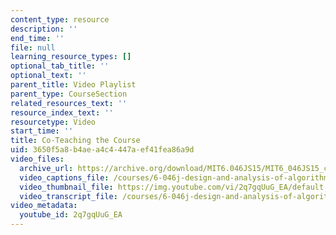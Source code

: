 ```yaml
---
content_type: resource
description: ''
end_time: ''
file: null
learning_resource_types: []
optional_tab_title: ''
optional_text: ''
parent_title: Video Playlist
parent_type: CourseSection
related_resources_text: ''
resource_index_text: ''
resourcetype: Video
start_time: ''
title: Co-Teaching the Course
uid: 3650f5a8-b4ae-a4c4-447a-ef41fea86a9d
video_files:
  archive_url: https://archive.org/download/MIT6.046JS15/MIT6_046JS15_coteaching_300k.mp4
  video_captions_file: /courses/6-046j-design-and-analysis-of-algorithms-spring-2015/35ec296d202b5d378e15a1af80eea460_2q7gqUuG_EA.vtt
  video_thumbnail_file: https://img.youtube.com/vi/2q7gqUuG_EA/default.jpg
  video_transcript_file: /courses/6-046j-design-and-analysis-of-algorithms-spring-2015/382cd89bcc3583752f75763137371ab2_2q7gqUuG_EA.pdf
video_metadata:
  youtube_id: 2q7gqUuG_EA
---
```

